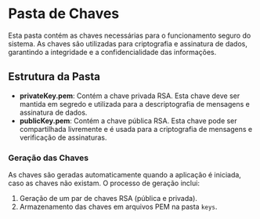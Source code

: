 # Pasta de Chaves

Esta pasta contém as chaves necessárias para o funcionamento seguro do sistema. As chaves são utilizadas para criptografia e assinatura de dados, garantindo a integridade e a confidencialidade das informações.

## Estrutura da Pasta

- **privateKey.pem**: Contém a chave privada RSA. Esta chave deve ser mantida em segredo e utilizada para a descriptografia de mensagens e assinatura de dados.
- **publicKey.pem**: Contém a chave pública RSA. Esta chave pode ser compartilhada livremente e é usada para a criptografia de mensagens e verificação de assinaturas.


### Geração das Chaves

As chaves são geradas automaticamente quando a aplicação é iniciada, caso as chaves não existam. O processo de geração inclui:

1. Geração de um par de chaves RSA (pública e privada).
2. Armazenamento das chaves em arquivos PEM na pasta `keys`.


